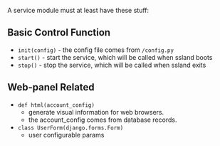 A service module must at least have these stuff:

## Basic Control Function

 - `init(config)`   - the config file comes from `/config.py`
 - `start()`        - start the service, which will be called when ssland boots
 - `stop()`         - stop the service, which will be called when ssland exits 

## Web-panel Related

 - `def html(account_config)`          
   - generate visual information for web browsers. 
   - the account_config comes from database records.
 - `class UserForm(django.forms.Form)` 
   - user configurable params